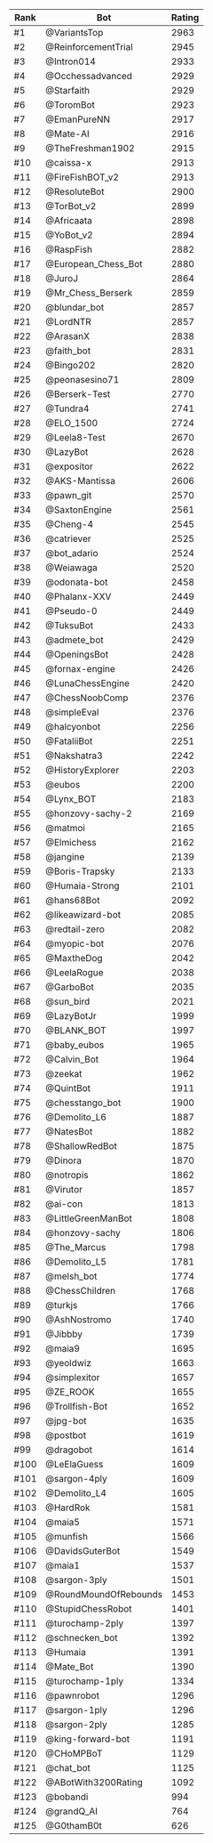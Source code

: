 Rank|Bot|Rating
---|---|---
#1|@VariantsTop|2963
#2|@ReinforcementTrial|2945
#3|@Intron014|2933
#4|@Occhessadvanced|2929
#5|@Starfaith|2929
#6|@ToromBot|2923
#7|@EmanPureNN|2917
#8|@Mate-AI|2916
#9|@TheFreshman1902|2915
#10|@caissa-x|2913
#11|@FireFishBOT_v2|2913
#12|@ResoluteBot|2900
#13|@TorBot_v2|2899
#14|@Africaata|2898
#15|@YoBot_v2|2894
#16|@RaspFish|2882
#17|@European_Chess_Bot|2880
#18|@JuroJ|2864
#19|@Mr_Chess_Berserk|2859
#20|@blundar_bot|2857
#21|@LordNTR|2857
#22|@ArasanX|2838
#23|@faith_bot|2831
#24|@Bingo202|2820
#25|@peonasesino71|2809
#26|@Berserk-Test|2770
#27|@Tundra4|2741
#28|@ELO_1500|2724
#29|@Leela8-Test|2670
#30|@LazyBot|2628
#31|@expositor|2622
#32|@AKS-Mantissa|2606
#33|@pawn_git|2570
#34|@SaxtonEngine|2561
#35|@Cheng-4|2545
#36|@catriever|2525
#37|@bot_adario|2524
#38|@Weiawaga|2520
#39|@odonata-bot|2458
#40|@Phalanx-XXV|2449
#41|@Pseudo-0|2449
#42|@TuksuBot|2433
#43|@admete_bot|2429
#44|@OpeningsBot|2428
#45|@fornax-engine|2426
#46|@LunaChessEngine|2420
#47|@ChessNoobComp|2376
#48|@simpleEval|2376
#49|@halcyonbot|2256
#50|@FataliiBot|2251
#51|@Nakshatra3|2242
#52|@HistoryExplorer|2203
#53|@eubos|2200
#54|@Lynx_BOT|2183
#55|@honzovy-sachy-2|2169
#56|@matmoi|2165
#57|@Elmichess|2162
#58|@jangine|2139
#59|@Boris-Trapsky|2133
#60|@Humaia-Strong|2101
#61|@hans68Bot|2092
#62|@likeawizard-bot|2085
#63|@redtail-zero|2082
#64|@myopic-bot|2076
#65|@MaxtheDog|2042
#66|@LeelaRogue|2038
#67|@GarboBot|2035
#68|@sun_bird|2021
#69|@LazyBotJr|1999
#70|@BLANK_BOT|1997
#71|@baby_eubos|1965
#72|@Calvin_Bot|1964
#73|@zeekat|1962
#74|@QuintBot|1911
#75|@chesstango_bot|1900
#76|@Demolito_L6|1887
#77|@NatesBot|1882
#78|@ShallowRedBot|1875
#79|@Dinora|1870
#80|@notropis|1862
#81|@Virutor|1857
#82|@ai-con|1813
#83|@LittleGreenManBot|1808
#84|@honzovy-sachy|1806
#85|@The_Marcus|1798
#86|@Demolito_L5|1781
#87|@melsh_bot|1774
#88|@ChessChildren|1768
#89|@turkjs|1766
#90|@AshNostromo|1740
#91|@Jibbby|1739
#92|@maia9|1695
#93|@yeoldwiz|1663
#94|@simplexitor|1657
#95|@ZE_ROOK|1655
#96|@Trollfish-Bot|1652
#97|@jpg-bot|1635
#98|@postbot|1619
#99|@dragobot|1614
#100|@LeElaGuess|1609
#101|@sargon-4ply|1609
#102|@Demolito_L4|1605
#103|@HardRok|1581
#104|@maia5|1571
#105|@munfish|1566
#106|@DavidsGuterBot|1549
#107|@maia1|1537
#108|@sargon-3ply|1501
#109|@RoundMoundOfRebounds|1453
#110|@StupidChessRobot|1401
#111|@turochamp-2ply|1397
#112|@schnecken_bot|1392
#113|@Humaia|1391
#114|@Mate_Bot|1390
#115|@turochamp-1ply|1334
#116|@pawnrobot|1296
#117|@sargon-1ply|1296
#118|@sargon-2ply|1285
#119|@king-forward-bot|1191
#120|@CHoMPBoT|1129
#121|@chat_bot|1125
#122|@ABotWith3200Rating|1092
#123|@bobandi|994
#124|@grandQ_AI|764
#125|@G0thamB0t|626
